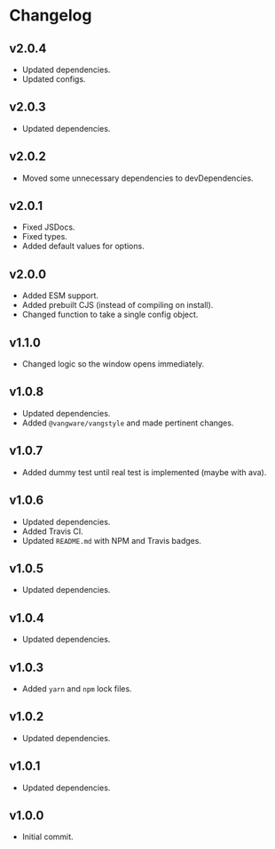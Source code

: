 # Changelog

## v2.0.4

- Updated dependencies.
- Updated configs.

## v2.0.3

- Updated dependencies.

## v2.0.2

- Moved some unnecessary dependencies to devDependencies.

## v2.0.1

- Fixed JSDocs.
- Fixed types.
- Added default values for options.

## v2.0.0

- Added ESM support.
- Added prebuilt CJS (instead of compiling on install).
- Changed function to take a single config object.

## v1.1.0

- Changed logic so the window opens immediately.

## v1.0.8

- Updated dependencies.
- Added `@vangware/vangstyle` and made pertinent changes.

## v1.0.7

- Added dummy test until real test is implemented (maybe with ava).

## v1.0.6

- Updated dependencies.
- Added Travis CI.
- Updated `README.md` with NPM and Travis badges.

## v1.0.5

- Updated dependencies.

## v1.0.4

- Updated dependencies.

## v1.0.3

- Added `yarn` and `npm` lock files.

## v1.0.2

- Updated dependencies.

## v1.0.1

- Updated dependencies.

## v1.0.0

- Initial commit.
